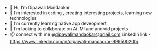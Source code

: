 - 👋 Hi, I’m Dipawali Mandaokar
- 👀 I’m interested in coding , creating interesting projects, learning new technologies 
- 🌱 I’m currently learning native app deveopment 
- 💞️ I’m looking to collaborate on Ai ,Ml and android projects 
- 📫 connect with me @dipawalimandaokar@gmail.com
     LinkedIn link - https://www.linkedin.com/in/dipawali-mandaokar-99950020b/

<!---
DIPAWALIMANDAOKA/DIPAWALIMANDAOKA is a ✨ special ✨ repository because its `README.md` (this file) appears on your GitHub profile.
You can click the Preview link to take a look at your changes.
--->
